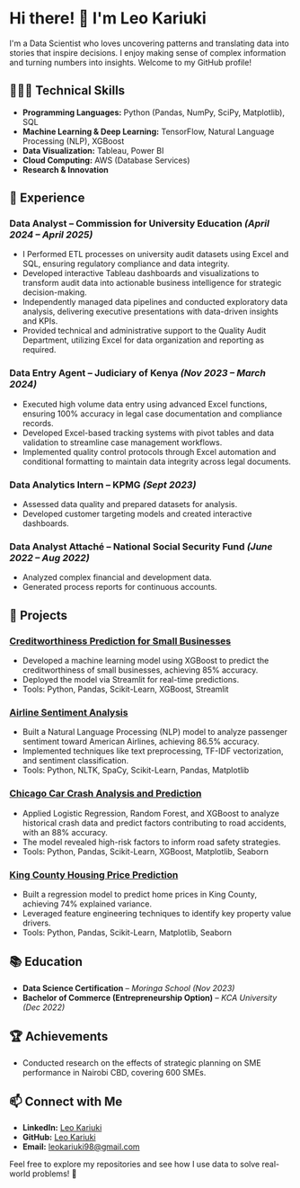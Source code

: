 # Hi there! 👋 I'm Leo Kariuki  

I'm a Data Scientist who loves uncovering patterns and translating data into stories that inspire decisions. I enjoy making sense of complex information and turning numbers into insights. Welcome to my GitHub profile!

## 👨🏾‍💻 Technical Skills  
- **Programming Languages:** Python (Pandas, NumPy, SciPy, Matplotlib), SQL  
- **Machine Learning & Deep Learning:** TensorFlow, Natural Language Processing (NLP), XGBoost  
- **Data Visualization:** Tableau, Power BI
- **Cloud Computing:** AWS (Database Services)  
- **Research & Innovation**  

## 🌟 Experience  
### **Data Analyst – Commission for University Education** *(April 2024 – April 2025)*  
-  I Performed ETL processes on university audit datasets using Excel and SQL, ensuring regulatory compliance and data integrity.
- Developed interactive Tableau dashboards and visualizations to transform audit data into actionable business intelligence for strategic decision-making.
- Independently managed data pipelines and conducted exploratory data analysis, delivering executive presentations with data-driven insights and KPIs.
- Provided technical and administrative support to the Quality Audit Department, utilizing Excel for data organization and reporting as required.

### **Data Entry Agent – Judiciary of Kenya** *(Nov 2023 – March 2024)*  
- Executed high volume data entry using advanced Excel functions, ensuring 100% accuracy in legal case documentation and compliance records.
- Developed Excel-based tracking systems with pivot tables and data validation to streamline case management workflows.
- Implemented quality control protocols through Excel automation and conditional formatting to maintain data integrity across legal documents.

### **Data Analytics Intern – KPMG** *(Sept 2023)*  
- Assessed data quality and prepared datasets for analysis.  
- Developed customer targeting models and created interactive dashboards.  

### **Data Analyst Attaché – National Social Security Fund** *(June 2022 – Aug 2022)*  
- Analyzed complex financial and development data.  
- Generated process reports for continuous accounts.  

## 🚀 Projects  
### [Creditworthiness Prediction for Small Businesses](https://github.com/leokariuki/Credit_Worthiness_of_Small_Businesses)

- Developed a machine learning model using XGBoost to predict the creditworthiness of small businesses, achieving 85% accuracy. 
- Deployed the model via Streamlit for real-time predictions.
- Tools: Python, Pandas, Scikit-Learn, XGBoost, Streamlit

### [Airline Sentiment Analysis](https://github.com/leokariuki/AIRLINE-SENTIMENT-ANALYSIS)
- Built a Natural Language Processing (NLP) model to analyze passenger sentiment toward American Airlines, achieving 86.5% accuracy.
- Implemented techniques like text preprocessing, TF-IDF vectorization, and sentiment classification.
- Tools: Python, NLTK, SpaCy, Scikit-Learn, Pandas, Matplotlib

### [Chicago Car Crash Analysis and Prediction](https://github.com/leokariuki/Chicago-Car-Crashes)
- Applied Logistic Regression, Random Forest, and XGBoost to analyze historical crash data and predict factors contributing to road accidents, with an 88% accuracy.
- The model revealed high-risk factors to inform road safety strategies.
- Tools: Python, Pandas, Scikit-Learn, XGBoost, Matplotlib, Seaborn

### [King County Housing Price Prediction](https://github.com/leokariuki/King_County_House-Sales_Model)
- Built a regression model to predict home prices in King County, achieving 74% explained variance.
- Leveraged feature engineering techniques to identify key property value drivers.
- Tools: Python, Pandas, Scikit-Learn, Matplotlib, Seaborn

## 📚 Education  
- **Data Science Certification** – *Moringa School (Nov 2023)*  
- **Bachelor of Commerce (Entrepreneurship Option)** – *KCA University (Dec 2022)*  

## 🏆 Achievements  
- Conducted research on the effects of strategic planning on SME performance in Nairobi CBD, covering 600 SMEs.  

## 📫 Connect with Me  
- **LinkedIn:** [Leo Kariuki](https://www.linkedin.com/in/leokariuki/)  
- **GitHub:** [Leo Kariuki](https://github.com/leokariuki)  
- **Email:** leokariuki98@gmail.com  

Feel free to explore my repositories and see how I use data to solve real-world problems! 🚀


